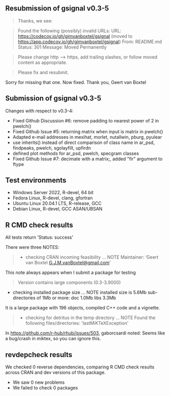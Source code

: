 ## Resubmission of gsignal v0.3-5

> Thanks, we see:

> Found the following (possibly) invalid URLs:
    URL: https://codecov.io/gh/gjmvanboxtel/gsignal (moved to https://app.codecov.io/gh/gjmvanboxtel/gsignal)
      From: README.md
      Status: 301
      Message: Moved Permanently

> Please change http --> https, add trailing slashes, or follow moved content as appropriate.

> Please fix and resubmit. 

Sorry for missing that one.
Now fixed.
Thank you,
Geert van Boxtel

## Submission of gsignal v0.3-5

Changes with respect to v0.3-4:
- Fixed Github Discussion #6: remove padding to nearest power of 2 in pwelch()
- Fixed Github Issue #5: returning matrix when input is matrix in pwelch()
- Adapted e-mail addresses in mexihat, morlet, nutallwin, pburg, pyulear
- use inherits() instead of direct comparison of class name in ar_psd, findpeaks,
    pwelch, sgolayfilt, upfirdn
- defined plot methods for ar_psd, pwelch, specgram classes
- Fixed Github Issue #7: decimate with a matrix;, added "fir" argument to ftype

## Test environments
- Windows Server 2022, R-devel, 64 bit
- Fedora Linux, R-devel, clang, gfortran
- Ubuntu Linux 20.04.1 LTS, R-release, GCC
- Debian Linux, R-devel, GCC ASAN/UBSAN

## R CMD check results

All tests return 'Status: success'

There were three NOTES:

>* checking CRAN incoming feasibility ... NOTE
Maintainer: ‘Geert van Boxtel <G.J.M.vanBoxtel@gmail.com>’

This note always appears when I submit a package for testing

>Version contains large components (0.3-3.9000)
* checking installed package size ... NOTE
  installed size is  5.6Mb
  sub-directories of 1Mb or more:
    doc    1.0Mb
    libs   3.3Mb

It is a large package with 196 objects, compiled C++ code and a vignette.

>* checking for detritus in the temp directory ... NOTE
Found the following files/directories:
  'lastMiKTeXException'

In https://github.com/r-hub/rhub/issues/503, gaborcsardi noted:
Seems like a bug/crash in miktex, so you can ignore this.

## revdepcheck results

We checked 0 reverse dependencies, comparing R CMD check results across CRAN and dev versions of this package.

 * We saw 0 new problems
 * We failed to check 0 packages
 